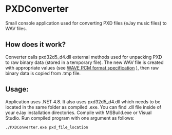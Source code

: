 


# PXDConverter
Small console application used for converting PXD files (eJay music files) to WAV files.
## How does it work?
Converter calls pxd32d5_d4.dll external methods used for unpacking PXD to raw binary data (stored in a temporary file). The new WAV file is created with appropriate values (see  [WAVE PCM format specification](http://soundfile.sapp.org/doc/WaveFormat) ), then raw binary data is copied from .tmp file.
## Usage:
Application uses .NET 4.8. It also uses pxd32d5_d4.dll which needs to be located in the same folder as compiled .exe. You can find .dll file inside of your eJay installation directories.
Compile with MSBuild.exe or Visual Studio.
Run compiled program with one argument as follows:
```
./PXDConverter.exe pxd_file_location
```
